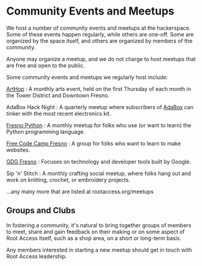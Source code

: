Community Events and Meetups
============================

We host a number of community events and meetups at the hackerspace. Some of these events happen regularly, while others are one-off. Some are organized by the space itself, and others are organized by members of the community.

Anyone may organize a meetup, and we do not charge to host meetups that are free and open to the public.

Some community events and meetups we regularly host include:

[ArtHop](https://www.fresnoartscouncil.org/programs/arthop)
    : A monthly arts event, held on the first Thursday of each month in the Tower District and Downtown Fresno.

AdaBox Hack Night
    : A quarterly meetup where subscribers of [AdaBox](https://www.adafruit.com/adabox) can tinker with the most recent electronics kit.

[Fresno Python](https://fresnopython.com/)
    : A monthly meetup for folks who use (or want to learn) the Python programming language.

[Free Code Camp Fresno](https://www.facebook.com/groups/free.code.camp.fresno.ca)
    : A group for folks who want to learn to make websites.

[GDG Fresno](https://gdgfresno.com/)
    : Focuses on technology and developer tools built by Google.

Sip 'n' Stitch
    : A monthly crafting social meetup, where folks hang out and work on knitting, crochet, or embroidery projects.

...any many more that are listed at rootaccess.org/meetups

Groups and Clubs
----------------

In fostering a community, it's natural to bring together groups of members to meet, share and gain feedback on their making or on some aspect of Root Access itself, such as a shop area, on a short or long-term basis.

Any members interested in starting a new meetup should get in touch with Root Access leadership.
